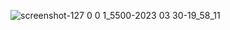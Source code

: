 ![screenshot-127 0 0 1_5500-2023 03 30-19_58_11](https://user-images.githubusercontent.com/55556476/228996460-84f1d020-c6e2-4695-916b-84f7b32c47a1.png)
